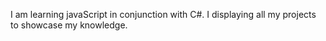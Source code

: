 I am learning javaScript in conjunction with C#. I displaying all my projects to showcase my knowledge. 
